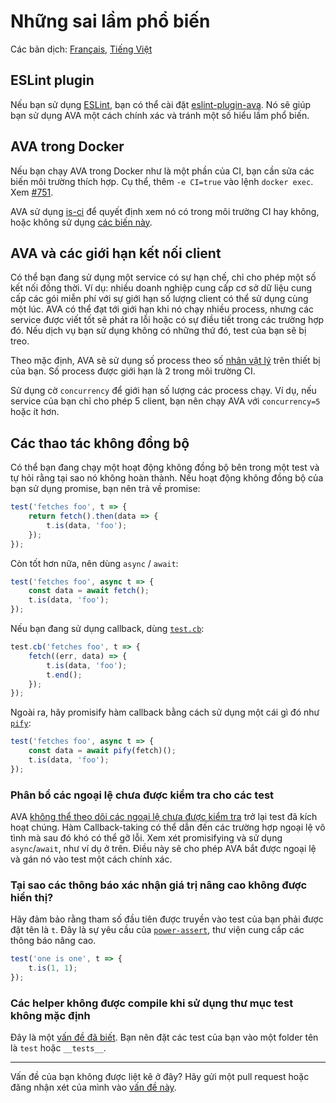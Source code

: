 # Những sai lầm phổ biến

Các bản dịch: [Français](https://github.com/avajs/ava-docs/blob/master/fr_FR/docs/common-pitfalls.md), [Tiếng Việt](https://github.com/avajs/ava-docs/blob/master/vi_VN/docs/common-pitfalls.md)

## ESLint plugin

Nếu bạn sử dụng [ESLint](http://eslint.org/), bạn có thể cài đặt [eslint-plugin-ava](https://github.com/avajs/eslint-plugin-ava). Nó sẽ giúp bạn sử dụng AVA một cách chính xác và tránh một số hiểu lầm phổ biến.

## AVA trong Docker

Nếu bạn chạy AVA trong Docker như là một phần của CI, bạn cần sửa các biến môi trường thích hợp. Cụ thể, thêm `-e CI=true` vào lệnh `docker exec`. Xem [#751](https://github.com/avajs/ava/issues/751).

AVA sử dụng [is-ci](https://github.com/watson/is-ci) để quyết định xem nó có trong môi trường CI hay không, hoặc không sử dụng [các biến này](https://github.com/watson/ci-info/blob/master/index.js).

## AVA và các giới hạn kết nối client

Có thể bạn đang sử dụng một service có sự hạn chế, chỉ cho phép một số kết nối đồng thời. Ví dụ: nhiều doanh nghiệp cung cấp cơ sở dữ liệu cung cấp các gói miễn phí với sự giới hạn số lượng client có thể sử dụng cùng một lúc. AVA có thể đạt tới giới hạn khi nó chạy nhiều process, nhưng các service được viết tốt sẽ phát ra lỗi hoặc có sự điều tiết trong các trường hợp đó. Nếu dịch vụ bạn sử dụng không có những thứ đó, test của bạn sẽ bị treo.

Theo mặc định, AVA sẽ sử dụng số process theo số [nhân vật lý](https://superuser.com/questions/1105654/logical-vs-physical-cpu-performance) trên thiết bị của bạn. Số process được giới hạn là 2 trong môi trường CI.

Sử dụng cờ `concurrency` để giới hạn số lượng các process chạy. Ví dụ, nếu service của bạn chỉ cho phép 5 client, bạn nên chạy AVA với `concurrency=5` hoặc ít hơn.

## Các thao tác không đồng bộ

Có thể bạn đang chạy một hoạt động không đồng bộ bên trong một test và tự hỏi rằng tại sao nó không hoàn thành. Nếu hoạt động không đồng bộ của bạn sử dụng promise, bạn nên trả về promise:

```js
test('fetches foo', t => {
	return fetch().then(data => {
		t.is(data, 'foo');
	});
});
```

Còn tốt hơn nữa, nên dùng `async` / `await`:

```js
test('fetches foo', async t => {
	const data = await fetch();
	t.is(data, 'foo');
});
```

Nếu bạn đang sử dụng callback, dùng [`test.cb`](https://github.com/avajs/ava#callback-support):

```js
test.cb('fetches foo', t => {
	fetch((err, data) => {
		t.is(data, 'foo');
		t.end();
	});
});
```

Ngoài ra, hãy promisify hàm callback bằng cách sử dụng một cái gì đó như [`pify`](https://github.com/sindresorhus/pify):

```js
test('fetches foo', async t => {
	const data = await pify(fetch)();
	t.is(data, 'foo');
});
```

### Phân bổ các ngoại lệ chưa được kiểm tra cho các test

AVA [không thể theo dõi các ngoại lệ chưa được kiểm tra](https://github.com/avajs/ava/issues/214) trở lại test đã kích hoạt chúng. Hàm Callback-taking có thể dẫn đến các trường hợp ngoại lệ vô tình mà sau đó khó có thể gỡ lỗi. Xem xét promisifying và sử dụng `async`/`await`, như ví dụ ở trên. Điều này sẽ cho phép AVA bắt được ngoại lệ và gán nó vào test một cách chính xác.

### Tại sao các thông báo xác nhận giá trị nâng cao không được hiển thị?

Hãy đảm bảo rằng tham số đầu tiên được truyền vào test của bạn phải được đặt tên là `t`. Đây là sự yêu cầu của [`power-assert`](https://github.com/power-assert-js/power-assert), thư viện cung cấp các thông báo nâng cao.

```js
test('one is one', t => {
	t.is(1, 1);
});
```

### Các helper không được compile khi sử dụng thư mục test không mặc định

Đây là một [vấn đề đã biết](https://github.com/avajs/ava/issues/1319). Bạn nên đặt các test của bạn vào một folder tên là `test` hoặc `__tests__`.

---

Vấn đề của bạn không được liệt kê ở đây? Hãy gửi một pull request hoặc đăng nhận xét của mình vào [vấn đề này](https://github.com/avajs/ava/issues/404).
